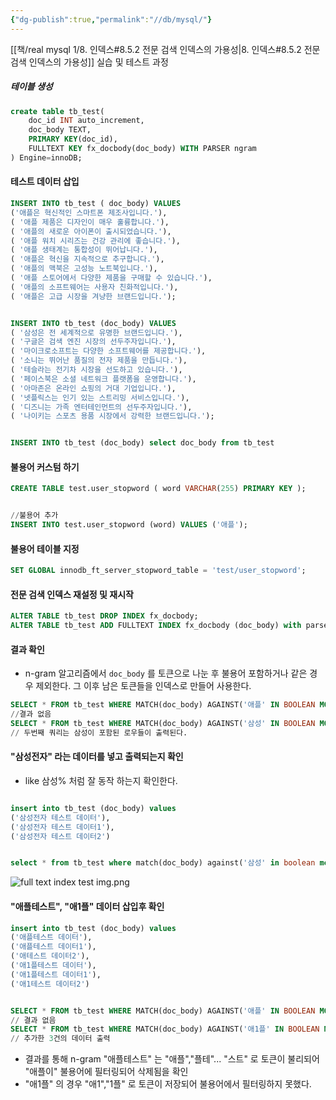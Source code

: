 ```yaml
---
{"dg-publish":true,"permalink":"//db/mysql/"}
---
```




[[책/real mysql 1/8. 인덱스#8.5.2 전문 검색 인덱스의 가용성\|8. 인덱스#8.5.2 전문 검색 인덱스의 가용성]] 실습 및 테스트 과정
##### 테이블 생성

```sql
create table tb_test(
	doc_id INT auto_increment,
	doc_body TEXT,
	PRIMARY KEY(doc_id),
	FULLTEXT KEY fx_docbody(doc_body) WITH PARSER ngram
) Engine=innoDB;
```

#### 테스트 데이터 삽입

```sql
INSERT INTO tb_test ( doc_body) VALUES 
('애플은 혁신적인 스마트폰 제조사입니다.'), 
( '애플 제품은 디자인이 매우 훌륭합니다.'), 
( '애플의 새로운 아이폰이 출시되었습니다.'), 
( '애플 워치 시리즈는 건강 관리에 좋습니다.'), 
( '애플 생태계는 통합성이 뛰어납니다.'), 
( '애플은 혁신을 지속적으로 추구합니다.'),
( '애플의 맥북은 고성능 노트북입니다.'), 
( '애플 스토어에서 다양한 제품을 구매할 수 있습니다.'),
( '애플의 소프트웨어는 사용자 친화적입니다.'), 
( '애플은 고급 시장을 겨냥한 브랜드입니다.'); 


INSERT INTO tb_test (doc_body) VALUES 
( '삼성은 전 세계적으로 유명한 브랜드입니다.'), 
( '구글은 검색 엔진 시장의 선두주자입니다.'), 
( '마이크로소프트는 다양한 소프트웨어를 제공합니다.'), 
( '소니는 뛰어난 품질의 전자 제품을 만듭니다.'), 
( '테슬라는 전기차 시장을 선도하고 있습니다.'), 
( '페이스북은 소셜 네트워크 플랫폼을 운영합니다.'), 
( '아마존은 온라인 쇼핑의 거대 기업입니다.'),
( '넷플릭스는 인기 있는 스트리밍 서비스입니다.'), 
( '디즈니는 가족 엔터테인먼트의 선두주자입니다.'), 
( '나이키는 스포츠 용품 시장에서 강력한 브랜드입니다.');


INSERT INTO tb_test (doc_body) select doc_body from tb_test
```

#### 불용어 커스텀 하기
```sql
CREATE TABLE test.user_stopword ( word VARCHAR(255) PRIMARY KEY ); 


//불용어 추가
INSERT INTO test.user_stopword (word) VALUES ('애플');


```

#### 불용어 테이블 지정 
```sql
SET GLOBAL innodb_ft_server_stopword_table = 'test/user_stopword';

```


#### 전문 검색 인덱스 재설정 및 재시작
```sql
ALTER TABLE tb_test DROP INDEX fx_docbody;
ALTER TABLE tb_test ADD FULLTEXT INDEX fx_docbody (doc_body) with parser ngram;
```


#### 결과 확인
- n-gram 알고리즘에서 `doc_body` 를  토큰으로 나눈 후 불용어 포함하거나 같은 경우 제외한다. 그 이후 남은 토큰들을 인덱스로 만들어 사용한다.

```sql
SELECT * FROM tb_test WHERE MATCH(doc_body) AGAINST('애플' IN BOOLEAN MODE);
//결과 없음
SELECT * FROM tb_test WHERE MATCH(doc_body) AGAINST('삼성' IN BOOLEAN MODE);
// 두번째 쿼리는 삼성이 포함된 로우들이 출력된다.

```

#### "삼성전자" 라는 데이터를 넣고 출력되는지 확인

- like 삼성% 처럼 잘 동작 하는지 확인한다.
```sql

insert into tb_test (doc_body) values
('삼성전자 테스트 데이터'),
('삼성전자 테스트 데이터1'),
('삼성전자 테스트 데이터2')


select * from tb_test where match(doc_body) against('삼성' in boolean mode) order by doc_id desc;

```

![full text index test img.png](/images/full%20text%20index%20test%20img.png)

#### "애플테스트", "애1플" 데이터 삽입후 확인

```sql
insert into tb_test (doc_body) values
('애플테스트 데이터'),
('애플테스트 데이터1'),
('애테스트 데이터2'),
('애1플테스트 데이터'),
('애1플테스트 데이터1'),
('애1테스트 데이터2')


SELECT * FROM tb_test WHERE MATCH(doc_body) AGAINST('애플' IN BOOLEAN MODE);
// 결과 없음
SELECT * FROM tb_test WHERE MATCH(doc_body) AGAINST('애1플' IN BOOLEAN MODE);
// 추가한 3건의 데이터 출력
```

- 결과를 통해 n-gram "애플테스트" 는 "애플","플테"... "스트" 로 토큰이 불리되어 "애플이" 불용어에 필터링되어 삭제됨을 확인
- "애1플" 의 경우 "애1","1플" 로 토큰이 저장되어 불용어에서 필터링하지 못했다.